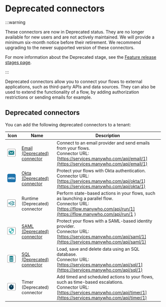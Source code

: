 # Deprecated connectors

<head>
  <meta name="guidename" content="Flow"/>
  <meta name="context" content="GUID-ec30240c-c819-4a56-8336-6939ed7aa7f7"/>
</head>

:::warning

These connectors are now in Deprecated status. They are no longer available for new users and are not actively maintained. We will provide a minimum six-month notice before their retirement. We recommend upgrading to the newer supported version of these connectors.

For more information about the Deprecated stage, see the [Feature release stages page](../../Platform/atm-Feature_release_stages_00d83b66-e5db-4038-8398-fcaead4be12d.md).

:::

Deprecated connectors allow you to connect your flows to external applications, such as third-party APIs and data sources. They can also be used to extend the functionality of a flow, by adding authorization restrictions or sending emails for example.


## Deprecated connectors

You can add the following deprecated connectors to a tenant:

| Icon | Name | Description |
|------|------|-------------|
| ![Email (Deprecated) connector icon](../Images/img-flo-Connector_Email_540d8bfe-f77b-431f-bb5b-99a535058381.png) | [Email (Deprecated) connector](flo-Email_Service_d9394378-fc42-4a24-91b1-52215277b1d5.md) | Connect to an email provider and send emails from your flows. <br />Connector URL: [https://services.manywho.com/api/email/1](https://services.manywho.com/api/email/1) |
| ![Okta (Deprecated) connector icon](../Images/img-flo-Connector_okta_e9e72508-21d4-438e-949c-b455619c6463.png) | [Okta (Deprecated) connector](c-flo-Services_OKTA_7986ed4e-da4a-4d15-b204-a842836ff9ff.md) | Protect your flows with Okta authentication. <br />Connector URL: [https://services.manywho.com/api/okta/1](https://services.manywho.com/api/okta/1) |
| ![Runtime (Deprecated) connector icon](../Images/img-flo-Connector_legdb_23d00eac-9e98-4e07-877b-aed74e9429ce.png) | Runtime (Deprecated) connector | Perform state-based actions in your flows, such as launching a parallel flow. <br />Connector URL: [https://flow.manywho.com/api/run/1](https://flow.manywho.com/api/run/1 ) |
| ![SAML (Deprecated) connector icon](../Images/img-flo-Connector_Id_861072d4-1bd7-436a-b0bf-8c09da1eeadb.png) | [SAML (Deprecated) connector](c-flo-SAML_Overview_f39faad9-1424-4673-b72f-2da032c6015c.md) | Protect your flows with a SAML-based identity provider. <br />Connector URL: [https://services.manywho.com/api/saml/1](https://services.manywho.com/api/saml/1) |
| ![SQL (Deprecated) connector icon](../Images/img-flo-Connector_DB_8c6ab560-d3ca-452c-83d4-67b259fed912.png) | [SQL (Deprecated) connector](c-flo-Services_SQL_4c5f84e4-38c9-4b2a-a90f-bff3078000e7.md) | Load, save and delete data using an SQL database. <br />Connector URL: [https://services.manywho.com/api/sql/1](https://services.manywho.com/api/sql/1) |
| ![Timer (Deprecated) connector icon](../Images/img-flo-Connector_timer_1a79185f-e2db-4bab-a5c6-7a786e77163e.png) | Timer (Deprecated) connector | Add timed and scheduled actions to your flows, such as time-based escalations. <br />Connector URL: [https://services.manywho.com/api/timer/1](https://services.manywho.com/api/timer/1) |
